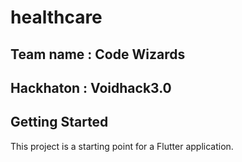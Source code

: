 # healthcare

## Team name : Code Wizards
## Hackhaton : Voidhack3.0

## Getting Started

This project is a starting point for a Flutter application.
